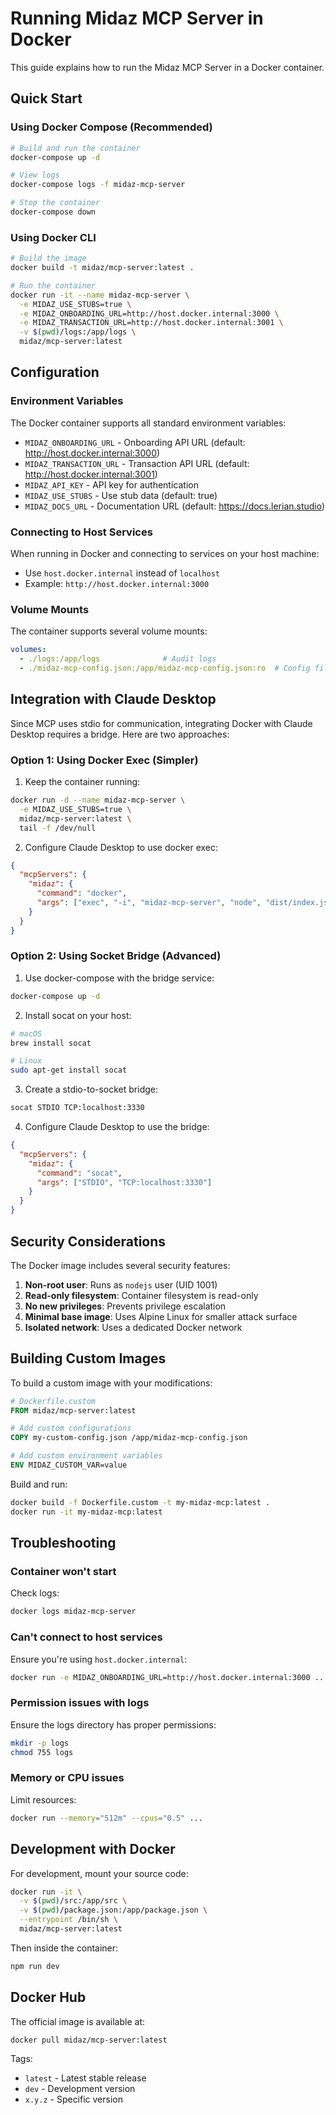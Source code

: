 # Running Midaz MCP Server in Docker

This guide explains how to run the Midaz MCP Server in a Docker container.

## Quick Start

### Using Docker Compose (Recommended)

```bash
# Build and run the container
docker-compose up -d

# View logs
docker-compose logs -f midaz-mcp-server

# Stop the container
docker-compose down
```

### Using Docker CLI

```bash
# Build the image
docker build -t midaz/mcp-server:latest .

# Run the container
docker run -it --name midaz-mcp-server \
  -e MIDAZ_USE_STUBS=true \
  -e MIDAZ_ONBOARDING_URL=http://host.docker.internal:3000 \
  -e MIDAZ_TRANSACTION_URL=http://host.docker.internal:3001 \
  -v $(pwd)/logs:/app/logs \
  midaz/mcp-server:latest
```

## Configuration

### Environment Variables

The Docker container supports all standard environment variables:

- `MIDAZ_ONBOARDING_URL` - Onboarding API URL (default: http://host.docker.internal:3000)
- `MIDAZ_TRANSACTION_URL` - Transaction API URL (default: http://host.docker.internal:3001)
- `MIDAZ_API_KEY` - API key for authentication
- `MIDAZ_USE_STUBS` - Use stub data (default: true)
- `MIDAZ_DOCS_URL` - Documentation URL (default: https://docs.lerian.studio)

### Connecting to Host Services

When running in Docker and connecting to services on your host machine:

- Use `host.docker.internal` instead of `localhost`
- Example: `http://host.docker.internal:3000`

### Volume Mounts

The container supports several volume mounts:

```yaml
volumes:
  - ./logs:/app/logs              # Audit logs
  - ./midaz-mcp-config.json:/app/midaz-mcp-config.json:ro  # Config file
```

## Integration with Claude Desktop

Since MCP uses stdio for communication, integrating Docker with Claude Desktop requires a bridge. Here are two approaches:

### Option 1: Using Docker Exec (Simpler)

1. Keep the container running:
```bash
docker run -d --name midaz-mcp-server \
  -e MIDAZ_USE_STUBS=true \
  midaz/mcp-server:latest \
  tail -f /dev/null
```

2. Configure Claude Desktop to use docker exec:
```json
{
  "mcpServers": {
    "midaz": {
      "command": "docker",
      "args": ["exec", "-i", "midaz-mcp-server", "node", "dist/index.js"]
    }
  }
}
```

### Option 2: Using Socket Bridge (Advanced)

1. Use docker-compose with the bridge service:
```bash
docker-compose up -d
```

2. Install socat on your host:
```bash
# macOS
brew install socat

# Linux
sudo apt-get install socat
```

3. Create a stdio-to-socket bridge:
```bash
socat STDIO TCP:localhost:3330
```

4. Configure Claude Desktop to use the bridge:
```json
{
  "mcpServers": {
    "midaz": {
      "command": "socat",
      "args": ["STDIO", "TCP:localhost:3330"]
    }
  }
}
```

## Security Considerations

The Docker image includes several security features:

1. **Non-root user**: Runs as `nodejs` user (UID 1001)
2. **Read-only filesystem**: Container filesystem is read-only
3. **No new privileges**: Prevents privilege escalation
4. **Minimal base image**: Uses Alpine Linux for smaller attack surface
5. **Isolated network**: Uses a dedicated Docker network

## Building Custom Images

To build a custom image with your modifications:

```dockerfile
# Dockerfile.custom
FROM midaz/mcp-server:latest

# Add custom configurations
COPY my-custom-config.json /app/midaz-mcp-config.json

# Add custom environment variables
ENV MIDAZ_CUSTOM_VAR=value
```

Build and run:
```bash
docker build -f Dockerfile.custom -t my-midaz-mcp:latest .
docker run -it my-midaz-mcp:latest
```

## Troubleshooting

### Container won't start

Check logs:
```bash
docker logs midaz-mcp-server
```

### Can't connect to host services

Ensure you're using `host.docker.internal`:
```bash
docker run -e MIDAZ_ONBOARDING_URL=http://host.docker.internal:3000 ...
```

### Permission issues with logs

Ensure the logs directory has proper permissions:
```bash
mkdir -p logs
chmod 755 logs
```

### Memory or CPU issues

Limit resources:
```bash
docker run --memory="512m" --cpus="0.5" ...
```

## Development with Docker

For development, mount your source code:

```bash
docker run -it \
  -v $(pwd)/src:/app/src \
  -v $(pwd)/package.json:/app/package.json \
  --entrypoint /bin/sh \
  midaz/mcp-server:latest
```

Then inside the container:
```bash
npm run dev
```

## Docker Hub

The official image is available at:
```bash
docker pull midaz/mcp-server:latest
```

Tags:
- `latest` - Latest stable release
- `dev` - Development version
- `x.y.z` - Specific version
